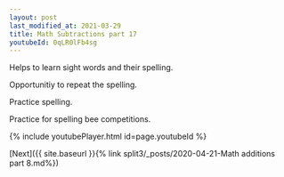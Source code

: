 ```yaml
---
layout: post
last_modified_at: 2021-03-29
title: Math Subtractions part 17
youtubeId: 0qLR0lFb4sg
---
```

 
 
Helps to learn sight words and their spelling.

Opportunitiy to repeat the spelling. 

Practice spelling. 
 
Practice for spelling bee competitions. 
 
{% include youtubePlayer.html id=page.youtubeId %}
 
 

[Next]({{ site.baseurl }}{% link  split3/_posts/2020-04-21-Math additions part 8.md%})
 
